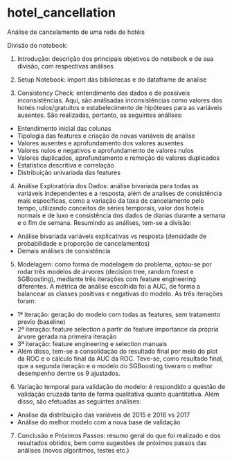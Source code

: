 # hotel_cancellation
Análise de cancelamento de uma rede de hotéis

Divisão do notebook:
1) Introdução: descrição dos principais objetivos do notebook e de sua divisão, com respectivas análises

2) Setup Notebook: import das bibliotecas e do dataframe de analise

3) Consistency Check: entendimento dos dados e de possíveis inconsistências. Aqui, são análisadas inconsistências como valores dos hoteis nulos/gratuitos e estabelecimento de hipóteses para as variáveis ausentes. São realizadas, portanto, as seguintes análises:
- Entendimento inicial das colunas
- Tipologia das features e criação de novas variáveis de análise
- Valores ausentes e aprofundamento dos valores ausentes
- Valores nulos e negativos e aprofundamento de valores nulos
- Valores duplicados, aprofundamento e remoção de valores duplicados
- Estatística descritiva e correlação
- Distribuição univariada das features

4) Análise Exploratória dos Dados: análise bivariada para todas as variáveis independentes e a resposta, além de analises de consistência mais específicas, como a variação da taxa de cancelamento pelo tempo, utilizando conceitos de séries temporais, valor dos hoteis normais e de luxo e consistência dos dados de diarias durante a semana e o fim de semana. Resumindo as análises, tem-se a divisão:
- Análise bivariada variáveis explicativas vs resposta (densidade de probabilidade e proporção de cancelamentos)
- Demais análises de consistência

5) Modelagem: como forma de modelagem do problema, optou-se por rodar três modelos de árvores (decision tree, random forest e SGBoosting), mediante três iterações com feature engineering diferentes. A métrica de análise escolhida foi a AUC, de forma a balancear as classes positivas e negativas do modelo. As três iterações foram:
- 1ª iteração: geração do modelo com todas as features, sem tratamento previo (baseline)
- 2ª iteração: feature selection a partir do feature importance da própria árvore gerada na primeira iteração
- 3ª iteração: feature engineering e selection manuais
- Além disso, tem-se a consolidação do resultado final por meio do plot da ROC e o cálculo final da AUC da ROC. Teve-se, como resultado final, que a segunda iteração e o modelo do SGBoosting tiveram o melhor desempenho dentre os 9 ajustados.

6) Variação temporal para validação do modelo: é respondido a questão de validação cruzada tanto de forma qualitativa quanto quantitativa. Além disso, são efetuadas as seguintes análises:
- Analise da distribuição das variáveis de 2015 e 2016 vs 2017
- Análise do melhor modelo com a nova base de validação

7) Conclusão e Próximos Passos: resumo geral do que foi realizado e dos resultados obtidos, bem como sugestões de próximos passos das análises (novos algoritmos, testes etc.)